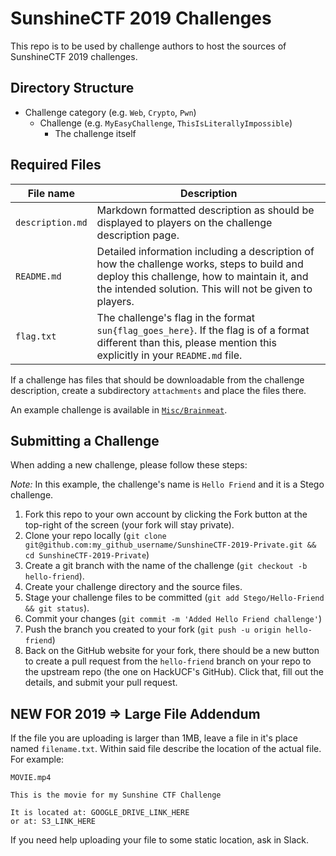 # SunshineCTF 2019 Challenges

This repo is to be used by challenge authors to host the sources of SunshineCTF 2019 challenges.

## Directory Structure

* Challenge category (e.g. `Web`, `Crypto`, `Pwn`)
    * Challenge (e.g. `MyEasyChallenge`, `ThisIsLiterallyImpossible`)
        * The challenge itself

## Required Files

| File name         | Description
|-------------------|-------------
| `description.md`  | Markdown formatted description as should be displayed to players on the challenge description page.
| `README.md`       | Detailed information including a description of how the challenge works, steps to build and deploy this challenge, how to maintain it, and the intended solution. This will not be given to players.
| `flag.txt`        | The challenge's flag in the format `sun{flag_goes_here}`. If the flag is of a format different than this, please mention this explicitly in your `README.md` file.

If a challenge has files that should be downloadable from the challenge description, create a subdirectory `attachments` and place the files there.

An example challenge is available in [`Misc/Brainmeat`](Misc/brainmeat).

## Submitting a Challenge

When adding a new challenge, please follow these steps:

_Note:_ In this example, the challenge's name is `Hello Friend` and it is a Stego challenge.

1. Fork this repo to your own account by clicking the Fork button at the top-right of the screen (your fork will stay private).
2. Clone your repo locally (`git clone git@github.com:my_github_username/SunshineCTF-2019-Private.git && cd SunshineCTF-2019-Private`)
3. Create a git branch with the name of the challenge (`git checkout -b hello-friend`).
4. Create your challenge directory and the source files.
5. Stage your challenge files to be committed (`git add Stego/Hello-Friend && git status`).
6. Commit your changes (`git commit -m 'Added Hello Friend challenge'`)
7. Push the branch you created to your fork (`git push -u origin hello-friend`)
8. Back on the GitHub website for your fork, there should be a new button to create a pull request from the `hello-friend` branch on your repo to the upstream repo (the one on HackUCF's GitHub). Click that, fill out the details, and submit your pull request.

## NEW FOR 2019 => Large File Addendum

If the file you are uploading is larger than 1MB, leave a file in it's place named `filename.txt`. Within said file describe the location of the actual file. For example:

```plaintext
MOVIE.mp4

This is the movie for my Sunshine CTF Challenge

It is located at: GOOGLE_DRIVE_LINK_HERE
or at: S3_LINK_HERE
```

If you need help uploading your file to some static location, ask in Slack.
